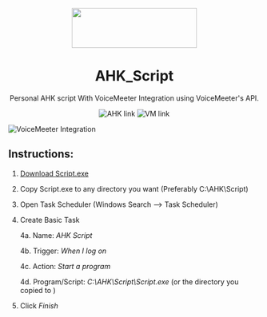 <p align="center">
  <img width="250" height="80" align="center" src="https://www.autohotkey.com/assets/images/ahk-logo-no-text241x78-160.png">
</p>
<h1 align="center">
  AHK_Script
</h1>
<p align="center">
  Personal AHK script With VoiceMeeter Integration using <a style="text-decoration:none" href="https://www.vb-audio.com/Services/developers.htm">VoiceMeeter's API</a>.
</p>
<p align="center">
  <a style="text-decoration:none" href="https://autohotkey.com">
    <img src="https://img.shields.io/badge/AutoHotkey-1.1.30.03-4DB057.svg" alt="AHK link" />
  </a>
  <a style="text-decoration:none" href="https://www.vb-audio.com/Voicemeeter/banana.htm">
   <img src="https://img.shields.io/badge/VoiceMeeter-Banana-FF4427.svg" alt="VM link" />
  </a>
</p>

![VoiceMeeter Integration](https://j.gifs.com/2x2J4A.gif)

## Instructions: 
1. [Download Script.exe](https://github.com/SaifAqqad/AHK_Script/releases/latest/download/Script.exe)
2. Copy Script.exe to any directory you want (Preferably C:\AHK\Script)
3. Open Task Scheduler (Windows Search --> Task Scheduler) 
4. Create Basic Task

    4a. Name: *AHK Script*
    
    4b. Trigger: *When I log on*
    
    4c. Action: *Start a program*
    
    4d. Program/Script: *C:\AHK\Script\Script.exe* (or the directory you copied to )
    
5. Click *Finish*
